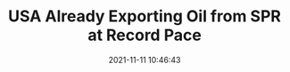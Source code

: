 ---
"title": "USA Already Exporting Oil from SPR at Record Pace"
"date": "2021-11-11 10:46:43"
"feed_name": "RIGZONE"
"feed_website": "http://www.rigzone.com/"
"feed_rss": "http://www.rigzone.com/news/rss/rigzone_latest.aspx"
"link": "https://www.rigzone.com/news/wire/usa_already_exporting_oil_from_spr_at_record_pace-11-nov-2021-166980-article/?rss=true"
"source": "None"
"file": "_posts/2021-1-1-1e41d2d05bf9b36b0ee2cf24d8e926330c0fff43.md"
"accident": "0"
"drilling": "0"
"dead": "0"
"injured": "0"
"arrested": "0"
"place": "unknown place"
"where": "unknown site"
"causes": "unknown"
"place_uri": "unknown place"
---